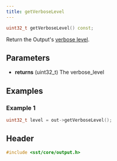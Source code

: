 ```yaml
---
title: getVerboseLevel
---
```


```cpp
uint32_t getVerboseLevel() const;
```

Return the Output's [verbose level](class).

## Parameters
* **returns** (uint32_t) The verbose_level


## Examples

### Example 1
```cpp
uint32_t level = out->getVerboseLevel();
```

## Header
```cpp
#include <sst/core/output.h>
```
